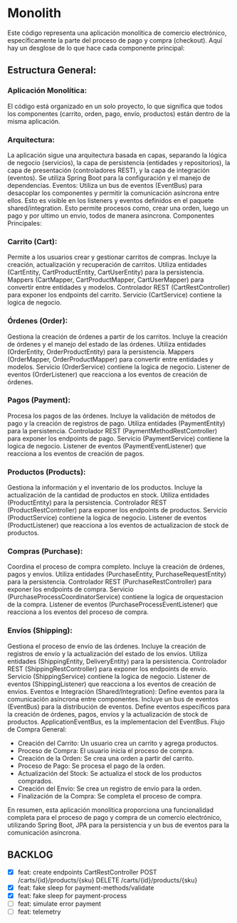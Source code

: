 # Monolith

Este código representa una aplicación monolítica de comercio electrónico, específicamente la parte del proceso de pago y compra (checkout). Aquí hay un desglose de lo que hace cada componente principal:

## Estructura General:

### Aplicación Monolítica:
El código está organizado en un solo proyecto, lo que significa que todos los componentes (carrito, orden, pago, envío, productos) están dentro de la misma aplicación.

### Arquitectura:
La aplicación sigue una arquitectura basada en capas, separando la lógica de negocio (servicios), la capa de persistencia (entidades y repositorios), la capa de presentación (controladores REST), y la capa de integración (eventos).
Se utiliza Spring Boot para la configuración y el manejo de dependencias.
Eventos:
Utiliza un bus de eventos (EventBus) para desacoplar los componentes y permitir la comunicación asíncrona entre ellos. Esto es visible en los listeners y eventos definidos en el paquete shared/integration.
Esto permite procesos como, crear una orden, luego un pago y por ultimo un envio, todos de manera asincrona.
Componentes Principales:

### Carrito (Cart):
Permite a los usuarios crear y gestionar carritos de compras.
Incluye la creación, actualización y recuperación de carritos.
Utiliza entidades (CartEntity, CartProductEntity, CartUserEntity) para la persistencia.
Mappers (CartMapper, CartProductMapper, CartUserMapper) para convertir entre entidades y modelos.
Controlador REST (CartRestController) para exponer los endpoints del carrito.
Servicio (CartService) contiene la logica de negocio.
### Órdenes (Order):
Gestiona la creación de órdenes a partir de los carritos.
Incluye la creación de órdenes y el manejo del estado de las órdenes.
Utiliza entidades (OrderEntity, OrderProductEntity) para la persistencia.
Mappers (OrderMapper, OrderProductMapper) para convertir entre entidades y modelos.
Servicio (OrderService) contiene la logica de negocio.
Listener de eventos (OrderListener) que reacciona a los eventos de creación de órdenes.
### Pagos (Payment):
Procesa los pagos de las órdenes.
Incluye la validación de métodos de pago y la creación de registros de pago.
Utiliza entidades (PaymentEntity) para la persistencia.
Controlador REST (PaymentMethodRestController) para exponer los endpoints de pago.
Servicio (PaymentService) contiene la logica de negocio.
Listener de eventos (PaymentEventListener) que reacciona a los eventos de creación de pagos.
### Productos (Products):
Gestiona la información y el inventario de los productos.
Incluye la actualización de la cantidad de productos en stock.
Utiliza entidades (ProductEntity) para la persistencia.
Controlador REST (ProductRestController) para exponer los endpoints de productos.
Servicio (ProductService) contiene la logica de negocio.
Listener de eventos (ProductListener) que reacciona a los eventos de actualizacion de stock de productos.
### Compras (Purchase):
Coordina el proceso de compra completo.
Incluye la creación de órdenes, pagos y envíos.
Utiliza entidades (PurchaseEntity, PurchaseRequestEntity) para la persistencia.
Controlador REST (PurchaseRestController) para exponer los endpoints de compra.
Servicio (PurchaseProcessCoordinatorService) contiene la logica de orquestacion de la compra.
Listener de eventos (PurchaseProcessEventListener) que reacciona a los eventos del proceso de compra.
### Envíos (Shipping):
Gestiona el proceso de envío de las órdenes.
Incluye la creación de registros de envío y la actualización del estado de los envíos.
Utiliza entidades (ShippingEntity, DeliveryEntity) para la persistencia.
Controlador REST (ShippingRestController) para exponer los endpoints de envío.
Servicio (ShippingService) contiene la logica de negocio.
Listener de eventos (ShippingListener) que reacciona a los eventos de creación de envios.
Eventos e Integración (Shared/Integration):
Define eventos para la comunicación asíncrona entre componentes.
Incluye un bus de eventos (EventBus) para la distribución de eventos.
Define eventos específicos para la creación de órdenes, pagos, envíos y la actualización de stock de productos.
ApplicationEventBus, es la implementacion del EventBus.
Flujo de Compra General:

- Creación del Carrito: Un usuario crea un carrito y agrega productos.
- Proceso de Compra: El usuario inicia el proceso de compra.
- Creación de la Orden: Se crea una orden a partir del carrito.
- Proceso de Pago: Se procesa el pago de la orden.
- Actualización del Stock: Se actualiza el stock de los productos comprados.
- Creación del Envío: Se crea un registro de envío para la orden.
- Finalización de la Compra: Se completa el proceso de compra.

En resumen, esta aplicación monolítica proporciona una funcionalidad completa para el proceso de pago y compra de un comercio electrónico, utilizando Spring Boot, JPA para la persistencia y un bus de eventos para la comunicación asíncrona.

## BACKLOG
- [x] feat: create endpoints CartRestController POST /carts/{id}/products/{sku} DELETE /carts/{id}/products/{sku}
- [x] feat: fake sleep for payment-methods/validate
- [x] feat: fake sleep for payment-process
- [ ] feat: simulate error payment
- [ ] feat: telemetry